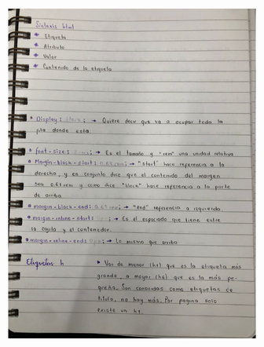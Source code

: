 !['hola'](https://github.com/MichelleRiveros/htmlbasico/blob/main/storage/img/imagenesReadme/WhatsApp%20Image%202024-01-30%20at%208.08.34%20AM%20(1).jpeg)
